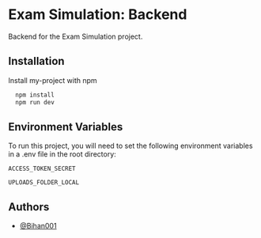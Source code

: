 # Exam Simulation: Backend

Backend for the Exam Simulation project.

## Installation

Install my-project with npm

```bash
  npm install
  npm run dev
```

## Environment Variables

To run this project, you will need to set the following environment variables in a .env file in the root directory:

`ACCESS_TOKEN_SECRET`

`UPLOADS_FOLDER_LOCAL`

## Authors

- [@Bihan001](https://www.github.com/Bihan001)
